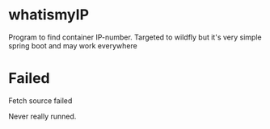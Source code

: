 # whatismyIP
Program to find container  IP-number. Targeted to wildfly but it's very simple spring boot and may work everywhere  
# Failed
Fetch source failed

Never really runned.